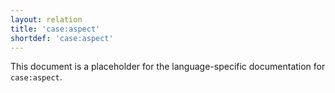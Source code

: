 ```yaml
---
layout: relation
title: 'case:aspect'
shortdef: 'case:aspect'
---
```


This document is a placeholder for the language-specific documentation
for `case:aspect`.
